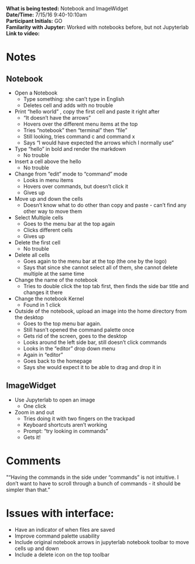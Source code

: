 **What is being tested:** Notebook and ImageWidget  
**Date/Time:** 7/15/16 9:40-10:10am  
**Participant Initials:** GO  
**Familarity with Jupyter:** Worked with notebooks before, but not Jupyterlab  
**Link to video:**  

# Notes

## Notebook

* Open a Notebook
   * Type something: she can’t type in English 
   * Deletes cell and adds with no trouble
* Print “hello world” , copy the first cell and paste it right after
   * “It doesn’t have the arrows” 
   * Hovers over the different menu items at the top 
   * Tries “notebook” then “terminal” then “file” 
   * Still looking, tries command c and command x 
   * Says “I would have expected the arrows which I normally use” 
* Type “hello” in bold and render the markdown 
   * No trouble 
* Insert a cell above the hello
   * No trouble 
* Change from “edit” mode to “command” mode
   * Looks in menu items
   * Hovers over commands, but doesn’t click it 
   * Gives up 
* Move up and down the cells 
   * Doesn’t know what to do other than copy and paste - can’t find any other way to move them 
* Select Multiple cells 
   * Goes to the menu bar at the top again 
   * Clicks different cells 
   * Gives up 
* Delete the first cell
   * No trouble 
* Delete all cells 
   * Goes again to the menu bar at the top (the one by the logo) 
   * Says that since she cannot select all of them, she cannot delete multiple at the same time 
* Change the name of the notebook 
   * Tries to double click the top tab first, then finds the side bar title and changes it there 
* Change the notebook Kernel 
   * Found in 1 click 
* Outside of the notebook, upload an image into the home directory from the desktop 
   * Goes to the top menu bar again. 
   * Still hasn’t opened the command palette once 
   * Gets rid of the screen, goes to the desktop 
   * Looks around the left side bar, still doesn’t click commands
   * Looks in the “editor” drop down menu 
   * Again in “editor” 
   * Goes back to the homepage 
   * Says she would expect it to be able to drag and drop it in

## ImageWidget
* Use Jupyterlab to open an image
   * One click 
* Zoom in and out 
   * Tries doing it with two fingers on the trackpad 
    * Keyboard shortcuts aren’t working 
   * Prompt: “try looking in commands” 
   * Gets it! 

# Comments

"“Having the commands in the side under “commands” is not intuitive. I don’t want to have to scroll through a bunch of commands - it should be simpler than that.”

# Issues with interface:

* Have an indicator of when files are saved
* Improve command palette usability
* Include original notebook arrows in jupyterlab notebook toolbar to move cells up and down
* Include a delete icon on the top toolbar
